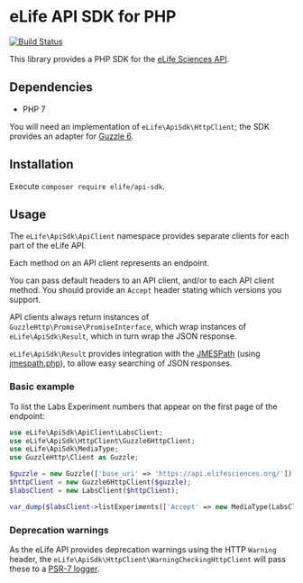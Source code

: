 eLife API SDK for PHP
=====================

[![Build Status](http://ci--alfred.elifesciences.org/buildStatus/icon?job=library-api-sdk-php)](http://ci--alfred.elifesciences.org/job/library-api-sdk-php/)

This library provides a PHP SDK for the [eLife Sciences API](https://github.com/elifesciences/api-raml).

Dependencies
------------

* PHP 7

You will need an implementation of `eLife\ApiSdk\HttpClient`; the SDK provides an adapter for [Guzzle 6](http://guzzlephp.org/).

Installation
------------

Execute `composer require elife/api-sdk`.

Usage
-----

The `eLife\ApiSdk\ApiClient` namespace provides separate clients for each part of the eLife API.

Each method on an API client represents an endpoint.

You can pass default headers to an API client, and/or to each API client method. You should provide an `Accept` header stating which versions you support.

API clients always return instances of `GuzzleHttp\Promise\PromiseInterface`, which wrap instances of `eLife\ApiSdk\Result`, which in turn wrap the JSON response.

`eLife\ApiSdk\Result` provides integration with the [JMESPath](http://jmespath.org/) (using [jmespath.php](https://github.com/jmespath/jmespath.php)), to allow easy searching of JSON responses.

### Basic example

To list the Labs Experiment numbers that appear on the first page of the endpoint:

```php
use eLife\ApiSdk\ApiClient\LabsClient;
use eLife\ApiSdk\HttpClient\Guzzle6HttpClient;
use eLife\ApiSdk\MediaType;
use GuzzleHttp\Client as Guzzle;

$guzzle = new Guzzle(['base_uri' => 'https://api.elifesciences.org/']);
$httpClient = new Guzzle6HttpClient($guzzle);
$labsClient = new LabsClient($httpClient);

var_dump($labsClient->listExperiments(['Accept' => new MediaType(LabsClient::TYPE_EXPERIMENT_LIST, 1)])->wait()->search('items[*].number'));
```

### Deprecation warnings

As the eLife API provides deprecation warnings using the HTTP `Warning` header, the `eLife\ApiSdk\HttpClient\WarningCheckingHttpClient` will pass these to a [PSR-7 logger](http://www.php-fig.org/psr/psr-3/).
